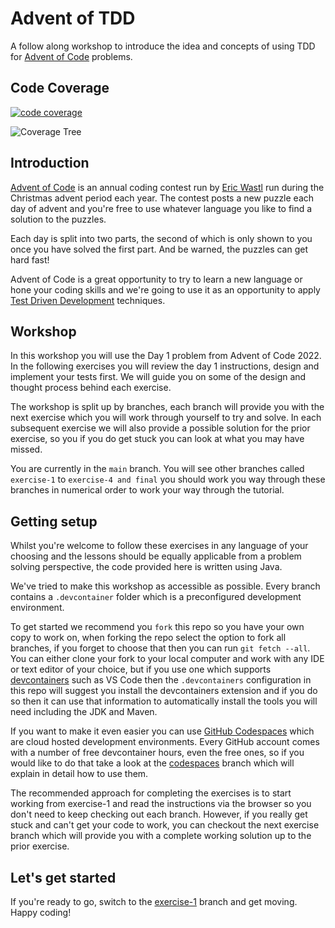 # Advent of TDD

A follow along workshop to introduce the idea and concepts of using TDD for [Advent of Code](https://adventofcode.com) problems.

## Code Coverage
[![code coverage](https://codecov.io/gh/challamani/advent-of-tdd/branch/main/graph/badge.svg)](https://codecov.io/gh/challamani/advent-of-tdd)

![Coverage Tree](https://codecov.io/gh/challamani/advent-of-tdd/graphs/icicle.svg?token=Q6SERJN32M)

## Introduction

[Advent of Code](https://adventofcode.com/2023/about) is an annual coding contest run by [Eric Wastl](https://github.com/topaz) run during the Christmas advent period each year. The contest posts a new puzzle each day of advent and you're free to use whatever language you like to find a solution to the puzzles.

Each day is split into two parts, the second of which is only shown to you once you have solved the first part. And be warned, the puzzles can get hard fast!

Advent of Code is a great opportunity to try to learn a new language or hone your coding skills and we're going to use it as an opportunity to apply [Test Driven Development](https://en.wikipedia.org/wiki/Test-driven_development) techniques.

## Workshop

In this workshop you will use the Day 1 problem from Advent of Code 2022.
In the following exercises you will review the day 1 instructions, design and implement your tests first. We will guide you on some of the design and thought process behind each exercise.

The workshop is split up by branches, each branch will provide you with the next exercise which you will work through yourself to try and solve. In each subsequent exercise we will also provide a possible solution for the prior exercise, so you if you do get stuck you can look at what you may have missed.

You are currently in the `main` branch. You will see other branches called `exercise-1` to `exercise-4 and final` you should work you way through these branches in numerical order to work your way through the tutorial.

## Getting setup

Whilst you're welcome to follow these exercises in any language of your choosing and the lessons should be equally applicable from a problem solving perspective, the code provided here is written using Java.

We've tried to make this workshop as accessible as possible. Every branch contains a `.devcontainer` folder which is a preconfigured development environment.

To get started we recommend you `fork` this repo so you have your own copy to work on, when forking the repo select the option to fork all branches, if you forget to choose that then you can run `git fetch --all`. You can either clone your fork to your local computer and work with any IDE or text editor of your choice, but if you use one which supports [devcontainers](https://code.visualstudio.com/docs/devcontainers/containers) such as VS Code then the `.devcontainers` configuration in this repo will suggest you install the devcontainers extension and if you do so then it can use that information to automatically install the tools you will need including the JDK and Maven.

If you want to make it even easier you can use [GitHub Codespaces](https://github.com/features/codespaces) which are cloud hosted development environments. Every GitHub account comes with a number of free devcontainer hours, even the free ones, so if you would like to do that take a look at the [codespaces](https://github.com/jpgough/advent-of-tdd/tree/codespaces) branch which will explain in detail how to use them.

The recommended approach for completing the exercises is to start working from exercise-1 and read the instructions via the browser so you don't need to keep checking out each branch. However, if you really get stuck and can't get your code to work, you can checkout the next exercise branch which will provide you with a complete working solution up to the prior exercise.

## Let's get started

If you're ready to go, switch to the [exercise-1](https://github.com/jpgough/advent-of-tdd/tree/exercise-1) branch and get moving. Happy coding!
